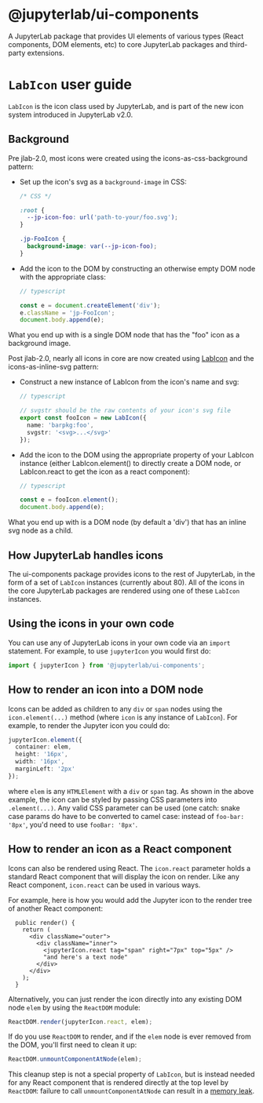 # @jupyterlab/ui-components

A JupyterLab package that provides UI elements of various types (React components, DOM elements, etc) to core JupyterLab packages and third-party extensions.

# `LabIcon` user guide

`LabIcon` is the icon class used by JupyterLab, and is part of the new icon system introduced in JupyterLab v2.0.

## Background

Pre jlab-2.0, most icons were created using the icons-as-css-background pattern:

- Set up the icon's svg as a `background-image` in CSS:

  ```css
  /* CSS */

  :root {
    --jp-icon-foo: url('path-to-your/foo.svg');
  }

  .jp-FooIcon {
    background-image: var(--jp-icon-foo);
  }
  ```

- Add the icon to the DOM by constructing an otherwise empty DOM node with the appropriate class:

  ```typescript
  // typescript

  const e = document.createElement('div');
  e.className = 'jp-FooIcon';
  document.body.append(e);
  ```

What you end up with is a single DOM node that has the "foo" icon as a background image.

Post jlab-2.0, nearly all icons in core are now created using [LabIcon](https://github.com/jupyterlab/jupyterlab/blob/f0153e0258b32674c9aec106383ddf7b618cebab/packages/ui-components/src/icon/labicon.tsx) and the icons-as-inline-svg pattern:

- Construct a new instance of LabIcon from the icon's name and svg:

  ```typescript
  // typescript

  // svgstr should be the raw contents of your icon's svg file
  export const fooIcon = new LabIcon({
    name: 'barpkg:foo',
    svgstr: '<svg>...</svg>'
  });
  ```

- Add the icon to the DOM using the appropriate property of your LabIcon instance (either LabIcon.element() to directly create a DOM node, or LabIcon.react to get the icon as a react component):

  ```typescript
  // typescript

  const e = fooIcon.element();
  document.body.append(e);
  ```

What you end up with is a DOM node (by default a 'div') that has an inline svg node as a child.

## How JupyterLab handles icons

The ui-components package provides icons to the rest of JupyterLab, in the form of a set of `LabIcon` instances (currently about 80). All of the icons in the core JupyterLab packages are rendered using one of these `LabIcon` instances.

## Using the icons in your own code

You can use any of JupyterLab icons in your own code via an `import` statement. For example, to use `jupyterIcon` you would first do:

```typescript
import { jupyterIcon } from '@jupyterlab/ui-components';
```

## How to render an icon into a DOM node

Icons can be added as children to any `div` or `span` nodes using the `icon.element(...)` method (where `icon` is any instance of `LabIcon`). For example, to render the Jupyter icon you could do:

```typescript
jupyterIcon.element({
  container: elem,
  height: '16px',
  width: '16px',
  marginLeft: '2px'
});
```

where `elem` is any `HTMLElement` with a `div` or `span` tag. As shown in the above example, the icon can be styled by passing CSS parameters into `.element(...)`. Any valid CSS parameter can be used (one catch: snake case params do have to be converted to camel case: instead of `foo-bar: '8px'`, you'd need to use `fooBar: '8px'`.

## How to render an icon as a React component

Icons can also be rendered using React. The `icon.react` parameter holds a standard React component that will display the icon on render. Like any React component, `icon.react` can be used in various ways.

For example, here is how you would add the Jupyter icon to the render tree of another React component:

```tsx
  public render() {
    return (
      <div className="outer">
        <div className="inner">
          <jupyterIcon.react tag="span" right="7px" top="5px" />
          "and here's a text node"
        </div>
      </div>
    );
  }
```

Alternatively, you can just render the icon directly into any existing DOM node `elem` by using the `ReactDOM` module:

```typescript
ReactDOM.render(jupyterIcon.react, elem);
```

If do you use `ReactDOM` to render, and if the `elem` node is ever removed from the DOM, you'll first need to clean it up:

```typescript
ReactDOM.unmountComponentAtNode(elem);
```

This cleanup step is not a special property of `LabIcon`, but is instead needed for any React component that is rendered directly at the top level by `ReactDOM`: failure to call `unmountComponentAtNode` can result in a [memory leak](https://stackoverflow.com/a/48198011/425458).
